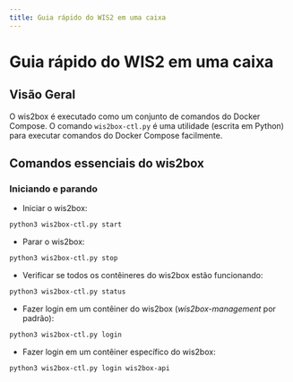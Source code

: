 ```yaml
---
title: Guia rápido do WIS2 em uma caixa
---
```


# Guia rápido do WIS2 em uma caixa

## Visão Geral

O wis2box é executado como um conjunto de comandos do Docker Compose. O comando ``wis2box-ctl.py`` é uma utilidade
(escrita em Python) para executar comandos do Docker Compose facilmente.

## Comandos essenciais do wis2box

### Iniciando e parando

* Iniciar o wis2box:

```bash
python3 wis2box-ctl.py start
```

* Parar o wis2box:

```bash
python3 wis2box-ctl.py stop
```

* Verificar se todos os contêineres do wis2box estão funcionando:

```bash
python3 wis2box-ctl.py status
```

* Fazer login em um contêiner do wis2box (*wis2box-management* por padrão):

```bash
python3 wis2box-ctl.py login
```

* Fazer login em um contêiner específico do wis2box:

```bash
python3 wis2box-ctl.py login wis2box-api
```